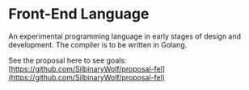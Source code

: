 # Front-End Language

An experimental programming language in early stages of design and development.
The compiler is to be written in Golang.

See the proposal here to see goals:
[https://github.com/SilbinaryWolf/proposal-fel](https://github.com/SilbinaryWolf/proposal-fel)
